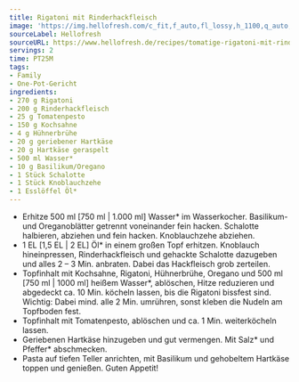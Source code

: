 ```yaml
---
title: Rigatoni mit Rinderhackfleisch
image: 'https://img.hellofresh.com/c_fit,f_auto,fl_lossy,h_1100,q_auto,w_2600/hellofresh_s3/image/tomatige-rigatoni-mit-rinderhackfleisch-5d6ce36d.jpg'
sourceLabel: Hellofresh
sourceURL: https://www.hellofresh.de/recipes/tomatige-rigatoni-mit-rinderhackfleisch-6331c5604ecc1885fd06f294
servings: 2
time: PT25M
tags:
- Family
- One-Pot-Gericht
ingredients:
- 270 g Rigatoni
- 200 g Rinderhackfleisch
- 25 g Tomatenpesto
- 150 g Kochsahne
- 4 g Hühnerbrühe
- 20 g geriebener Hartkäse
- 20 g Hartkäse geraspelt
- 500 ml Wasser*
- 10 g Basilikum/Oregano
- 1 Stück Schalotte
- 1 Stück Knoblauchzehe
- 1 Esslöffel Öl*
---
```


- Erhitze 500 ml [750 ml | 1.000 ml] Wasser\* im Wasserkocher.  Basilikum- und Oreganoblätter getrennt voneinander fein hacken.  Schalotte halbieren, abziehen und fein hacken.  Knoblauchzehe abziehen.
- 1 EL [1,5 EL | 2 EL] Öl\* in einem großen Topf erhitzen. Knoblauch hineinpressen, Rinderhackfleisch und gehackte Schalotte dazugeben und alles 2 – 3 Min. anbraten. Dabei das Hackfleisch grob zerteilen.
- Topfinhalt mit Kochsahne, Rigatoni, Hühnerbrühe, Oregano und 500 ml [750 ml | 1000 ml] heißem Wasser\*, ablöschen, Hitze reduzieren und abgedeckt ca. 10 Min. köcheln lassen, bis die Rigatoni bissfest sind.  Wichtig: Dabei mind. alle 2 Min. umrühren, sonst kleben die Nudeln am Topfboden fest.
- Topfinhalt mit Tomatenpesto, ablöschen und ca. 1 Min. weiterköcheln lassen.
- Geriebenen Hartkäse hinzugeben und gut vermengen. Mit Salz\* und Pfeffer\* abschmecken.
- Pasta auf tiefen Teller anrichten, mit Basilikum und gehobeltem Hartkäse toppen und genießen.  Guten Appetit!
